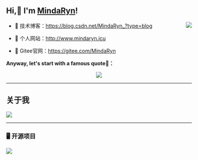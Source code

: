 ## Hi,👋 I'm [MindaRyn](https://mindaryn1.github.io/)!
<img align="right" src="https://count.getloli.com/get/@:MindaRyn1?theme=rule34">

- :orange_book: 技术博客：https://blog.csdn.net/MindaRyn_?type=blog 
 
- :hammer:  个人网站：http://www.mindaryn.icu
 
- :meat_on_bone: Gitee官网：https://gitee.com/MindaRyn

**Anyway, let's start with a famous quote🤩：**

<div align="center">
<img src="https://quotes-github-readme.vercel.app/api?type=horizontal&theme=auto" />
</div>

---
## 关于我


<img  src="https://github-readme-stats.vercel.app/api?username=neowho&show_icons=true&icon_color=CE1D2D&text_color=718096&bg_color=ffffff&hide_title=true" />

---

### 🖥️ 开源项目

[![](https://github-readme-stats.vercel.app/api/pin/?username=MindaRyn1&repo=PartnerMatching-backend)](https://github.com/MindaRyn1/PartnerMatching-backend)
<br><br><br>

